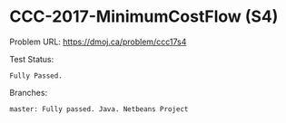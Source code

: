 # CCC-2017-MinimumCostFlow (S4)

Problem URL: 
    https://dmoj.ca/problem/ccc17s4
    
Test Status:

    Fully Passed.
    
Branches:

    master: Fully passed. Java. Netbeans Project
    
    
